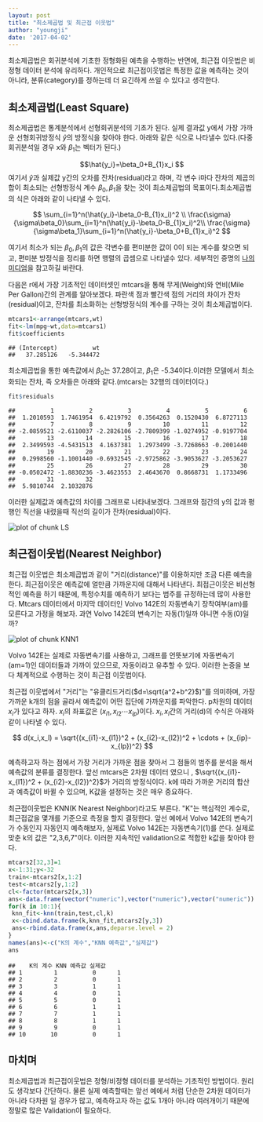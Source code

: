 ```yaml
---
layout: post
title: "최소제곱법 및 최근접 이웃법"
author: "youngji"
date: '2017-04-02'
---
```



최소제곱법은 회귀분석에 기초한 정형화된 예측을 수행하는 반면에, 최근접 이웃법은 비정형 데이터 분석에 유리하다. 개인적으로 최근접이웃법은 특정한 값을 예측하는 것이 아니라, 분류(category)를 정하는데 더 요긴하게 쓰일 수 있다고 생각한다.

## 최소제곱법(Least Square)

최소제곱법은 통계분석에서 선형회귀분석의 기초가 된다. 실제 결과값 y에서 가장 가까운 선형회귀방정식 $\hat{y}$의 방정식을 찾아야 한다. 아래와 같은 식으로 나타낼수 있다.(다중회귀분석일 경우 x와 $\beta_1$는 벡터가 된다.)

$$\hat{y_i}=\beta_0+B_{1}x_i $$
여기서 $\hat{y}$과 실제값 y간의 오차를 잔차(residual)라고 하며, 각 변수 i마다 잔차의 제곱의 합이 최소되는 선형방정식 계수 $\beta_0, \beta_1$을 찾는 것이 최소제곱법의 목표이다.최소제곱법의 식은 아래와 같이 나타낼 수 있다.   

$$
\sum_{i=1}^n(\hat{y_i}-\beta_0-B_{1}x_i)^2 \\
\frac{\sigma}{\sigma\beta_0}\sum_{i=1}^n(\hat{y_i}-\beta_0-B_{1}x_i)^2\\
\frac{\sigma}{\sigma\beta_1}\sum_{i=1}^n(\hat{y_i}-\beta_0+B_{1}x_i)^2
$$

여기서 최소가 되는 $\beta_0, \beta_1$의 값은 각변수를 편미분한 값이 0이 되는 계수를 찾으면 되고, 편미분 방정식을 정리를 하면 행렬의 곱셈으로 나타낼수 있다. 세부적인 증명의 [나의 미디엄]("https://medium.com/@youngji/%EC%B5%9C%EC%86%8C%EC%A0%9C%EA%B3%B1%EB%B2%95-least-squared-method-f7357990329f")을 참고하길 바란다.

다음은 r에서 가장 기초적인 데이터셋인 mtcars을 통해 무게(Weight)와 연비(Mile Per Gallon)간의 관계를 알아보겠다. 파란색 점과 빨간색 점의 거리의 차이가 잔차(residual)이고, 잔차를 최소화하는 선형방정식의 계수를 구하는 것이 최소제곱법이다.


```r
mtcars1<-arrange(mtcars,wt)
fit<-lm(mpg~wt,data=mtcars1)
fit$coefficients
```

```
## (Intercept)          wt
##   37.285126   -5.344472
```

최소제곱법을 통한 예측값에서 $\beta_0$는 37.28이고, $\beta_1$은 -5.34이다.이러한 모델에서 최소화되는 잔차, 즉 오차들은 아래와 같다.(mtcars는 32행의 데이터이다.)


```r
fit$residuals
```

```
##          1          2          3          4          5          6
##  1.2010593  1.7461954  6.4219792  0.3564263  0.1520430  6.8727113
##          7          8          9         10         11         12
## -2.0859521 -2.6110037 -2.2826106 -2.7809399 -1.0274952 -0.9197704
##         13         14         15         16         17         18
##  2.3499593 -4.5431513  4.1637381  1.2973499 -3.7268663 -0.2001440
##         19         20         21         22         23         24
##  0.2998560 -1.1001440 -0.6932545 -2.9725862 -3.9053627 -3.2053627
##         25         26         27         28         29         30
## -0.0502472 -1.8830236 -3.4623553  2.4643670  0.8668731  1.1733496
##         31         32
##  5.9810744  2.1032876
```

이러한 실제값과 예측값의 차이를 그래프로 나타내보겠다. 그래프와 점간의 y의 값과 평행인 직선을 내렸을때 직선의 길이가 잔차(residual)이다.

![plot of chunk LS](/figureLS-1.png)

## 최근접이웃법(Nearest Neighbor)

최근접 이웃법은 최소제곱법과 같이 "거리(distance)"를 이용하지만 조금 다른 예측을 한다. 최근접이웃은 예측값에 얼만큼 가까운지에 대해서 나타낸다. 최접근이웃은 비선형적인 예측을 하기 때문에, 특정수치를 예측하기 보다는 범주를 규정하는데 많이 사용한다. Mtcars 데이터에서 마지막 데이터인 Volvo 142E의 자동변속기 장착여부(am)를 모른다고 가정을 해보자. 과연 Volvo 142E의 변속기는 자동(1)일까 아니면 수동(0)일까?

![plot of chunk KNN1](/figureKNN1-1.png)

Volvo 142E는 실제로 자동변속기를 사용하고, 그래프를 언뜻보기에 자동변속기(am=1)인 데이터들과 가까이 있으므로, 자동이라고 유추할 수 있다. 이러한 논증을 보다 체계적으로 수행하는 것이 최근접 이웃법이다.

최근접 이웃법에서 "거리"는 "유클리드거리($d=\sqrt{a^2+b^2}$)"를 의미하며, 가장 가까운 k개의 점을 골라서 예측값이 어떤 집단에 가까운지를 파악한다. p차원의 데이터 $x_i$가 있다고 하자. $x_i$의 좌표값은 $(x_{i1},x_{i2} \cdots x_{ip})$이다. $x_i, x_l$간의 거리(d)의 수식은 아래와 같이 나타낼 수 있다.

$$
d(x_i,x_l) = \sqrt{(x_{i1}-x_{l1})^2 + (x_{i2}-x_{l2})^2 + \cdots + (x_{ip}-x_{lp})^2}
$$

예측하고자 하는 점에서 가장 거리가 가까운 점을 찾아서 그 점들의 범주를 분석을 해서 예측값의 분류를 결정한다. 앞선 mtcars은 2차원 데이터 였으니 , $\sqrt{(x_{i1}-x_{l1})^2 +  (x_{i2}-x_{l2})^2}$가 거리의 방정식이다. k에 따라 가까운 거리의 합산과 예측값이 바뀔 수 있으며, K값을 설정하는 것은 매우 중요하다.

최근접이웃법은 KNN(K Nearest Neighbor)라고도 부른다. "K"는 핵심적인 계수로, 최근접값을 몇개를 기준으로 측정을 할지 결정한다. 앞선 예에서 Volvo 142E의 변속기가 수동인지 자동인지 예측해보자, 실제로 Volvo 142E는 자동변속기(1)를 쓴다. 실제로 맞춘 k의 값은 "2,3,6,7"이다. 이러한 지속적인 validation으로 적합한 k값을 찾아야 한다.


```r
mtcars2[32,3]=1
x<-1:31;y<-32
train<-mtcars2[x,1:2]
test<-mtcars2[y,1:2]
cl<-factor(mtcars2[x,3])
ans<-data.frame(vector("numeric"),vector("numeric"),vector("numeric"))
for(k in 10:1){
 knn_fit<-knn(train,test,cl,k)
 x<-cbind.data.frame(k,knn_fit,mtcars2[y,3])
 ans<-rbind.data.frame(x,ans,deparse.level = 2)
}
names(ans)<-c("K의 계수","KNN 예측값","실제값")
ans
```

```
##    K의 계수 KNN 예측값 실제값
## 1         1          0      1
## 2         2          0      1
## 3         3          1      1
## 4         4          0      1
## 5         5          0      1
## 6         6          1      1
## 7         7          1      1
## 8         8          1      1
## 9         9          0      1
## 10       10          0      1
```

## 마치며

최소제곱법과 최근접이웃법은 정형/비정형 데이터를 분석하는 기초적인 방법이다. 원리도 생각보다 간단하다. 물론 실제 예측할때는 앞선 예에서 처럼 단순한 2차원 데이터가 아니라 다차원 일 경우가 많고, 예측하고자 하는 값도 1개아 아니라 여러개이기 때문에 정말로 많은 Validation이 필요하다.

